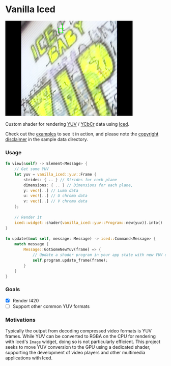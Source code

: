 # Vanilla Iced

![iced_baby_vip](./iced_baby_vip.jpg)

Custom shader for rendering [YUV](https://en.wikipedia.org/wiki/Y%E2%80%B2UV) / [YCbCr](https://en.wikipedia.org/wiki/YCbCr) data using [Iced](https://github.com/iced-rs/iced.git). 

Check out the [examples](./examples) to see it in action, and please note the [copyright disclaimer](./_sample_data/COPYRIGHT_DISCLAIMER.md) in the sample data directory.


### Usage

```rust
fn view(&self) -> Element<Message> {
    // Get some YUV
    let yuv = vanilla_iced::yuv::Frame {
        strides: { .. } // Strides for each plane
        dimensions: { .. } // Dimensions for each plane,
        y: vec![..] // Luma data
        u: vec![..] // U chroma data
        v: vec![..] // V chroma data
    };

    // Render it
    iced::widget::shader(vanilla_iced::yuv::Program::new(yuv)).into()
}

fn update(&mut self, message: Message) -> iced::Command<Message> {
    match message {
        Message::GotSomeNewYuv(frame) => {
            // Update a shader program in your app state with new YUV data
            self.program.update_frame(frame);
        }
    }
}
```

### Goals

- [x] Render I420
- [ ] Support other common YUV formats

### Motivations

Typically the output from decoding compressed video formats is YUV frames. While YUV can be converted to RGBA on the CPU for rendering with Iced's `Image` widget, doing so is not particularly efficient. This project seeks to move YUV conversion to the GPU using a dedicated shader, supporting the development of video players and other multimedia applications with Iced.
